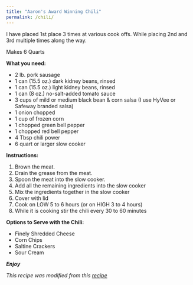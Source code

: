 ```yaml
---
title: "Aaron's Award Winning Chili"
permalink: /chili/
---
```


I have placed 1st place 3 times at various cook offs. While placing 2nd and 3rd multiple times along the way.  

Makes 6 Quarts  

**What you need:**        
* 2 lb. pork sausage
* 1 can (15.5 oz.) dark kidney beans, rinsed
* 1 can (15.5 oz.) light kidney beans, rinsed
* 1 can (8 oz.) no-salt-added tomato sauce
* 3 cups of mild or medium black bean & corn salsa (I use HyVee or Safeway branded salsa)
* 1 onion chopped
* 1 cup of frozen corn
* 1 chopped green bell pepper
* 1 chopped red bell pepper
* 4 Tbsp chili power
* 6 quart or larger slow cooker


**Instructions:**
1. Brown the meat.
2. Drain the grease from the meat.
3. Spoon the meat into the slow cooker.
4. Add all the remaining ingredients into the slow cooker
5. Mix the ingredients together in the slow cooker
6. Cover with lid
7. Cook on LOW 5 to 6 hours (or on HIGH 3 to 4 hours)
8. While it is cooking stir the chili every 30 to 60 minutes

**Options to Serve with the Chili:**  
* Finely Shredded Cheese
* Corn Chips
* Saltine Crackers
* Sour Cream

_**Enjoy**_

_This recipe was modified from this [recipe](https://www.myfoodandfamily.com/recipe/111270/slow-cooker-beef-chili)_

